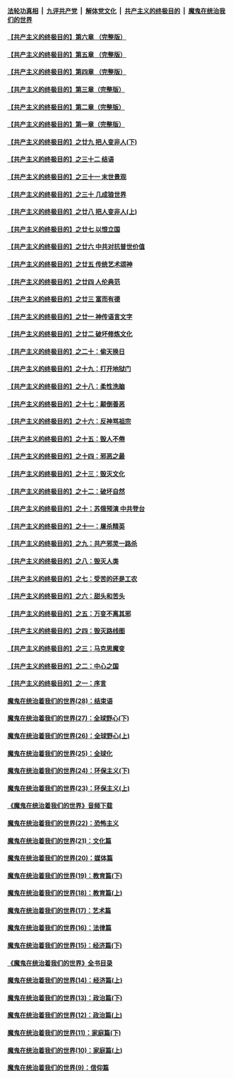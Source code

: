 

####  [法轮功真相](../../../../basic/blob/master/README.md?t=06091731) &nbsp;|&nbsp; [九评共产党](../../../../9ping.md/blob/master/README.md?t=06091731) &nbsp;|&nbsp; [解体党文化](../../../../jtdwh.md/blob/master/README.md?t=06091731)  &nbsp;|&nbsp; [共产主义的终极目的](../../../../gczydzjmd.md/blob/master/README.md?t=06091731) &nbsp;|&nbsp; [魔鬼在统治我们的世界](../../../../mgztzwmdsj.md/blob/master/README.md?t=06091731) 

#### [【共产主义的终极目的】第六章 （完整版）](../pages/nsc422/n11428913.md?t=06091731) 

#### [【共产主义的终极目的】第五章 （完整版）](../pages/nsc422/n11428912.md?t=06091731) 

#### [【共产主义的终极目的】第四章 （完整版）](../pages/nsc422/n11428907.md?t=06091731) 

#### [【共产主义的终极目的】第三章（完整版）](../pages/nsc422/n11428848.md?t=06091731) 

#### [【共产主义的终极目的】第二章（完整版）](../pages/nsc422/n11428831.md?t=06091731) 

#### [【共产主义的终极目的】第一章（完整版）](../pages/nsc422/n11417651.md?t=06091731) 

#### [【共产主义的终极目的】之廿九 把人变非人(下)](../pages/nsc422/n11344140.md?t=06091731) 

#### [【共产主义的终极目的】之三十二 结语](../pages/nsc422/n11360535.md?t=06091731) 

#### [【共产主义的终极目的】之三十一 末世景观](../pages/nsc422/n11351129.md?t=06091731) 

#### [【共产主义的终极目的】之三十 几成狼世界](../pages/nsc422/n11348280.md?t=06091731) 

#### [【共产主义的终极目的】之廿八 把人变非人(上)](../pages/nsc422/n11340492.md?t=06091731) 

#### [【共产主义的终极目的】之廿七 以恨立国](../pages/nsc422/n11336944.md?t=06091731) 

#### [【共产主义的终极目的】之廿六 中共对抗普世价值](../pages/nsc422/n11324785.md?t=06091731) 

#### [【共产主义的终极目的】之廿五 传统艺术颂神](../pages/nsc422/n11296396.md?t=06091731) 

#### [【共产主义的终极目的】之廿四 人伦典范](../pages/nsc422/n11296397.md?t=06091731) 

#### [【共产主义的终极目的】之廿三 富而有德](../pages/nsc422/n11283598.md?t=06091731) 

#### [【共产主义的终极目的】之廿一 神传语言文字](../pages/nsc422/n11263265.md?t=06091731) 

#### [【共产主义的终极目的】之廿二 破坏修炼文化](../pages/nsc422/n11245728.md?t=06091731) 

#### [【共产主义的终极目的】之二十：偷天换日](../pages/nsc422/n11238846.md?t=06091731) 

#### [【共产主义的终极目的】之十九：打开地狱门](../pages/nsc422/n11206376.md?t=06091731) 

#### [【共产主义的终极目的】之十八：柔性洗脑](../pages/nsc422/n11199994.md?t=06091731) 

#### [【共产主义的终极目的】之十七：颠倒善恶](../pages/nsc422/n11179782.md?t=06091731) 

#### [【共产主义的终极目的】之十六：反神骂祖宗](../pages/nsc422/n11166798.md?t=06091731) 

#### [【共产主义的终极目的】之十五：毁人不倦](../pages/nsc422/n11166792.md?t=06091731) 

#### [【共产主义的终极目的】之十四：邪恶之最](../pages/nsc422/n11150249.md?t=06091731) 

#### [【共产主义的终极目的】之十三：毁灭文化](../pages/nsc422/n11135227.md?t=06091731) 

#### [【共产主义的终极目的】之十二：破坏自然](../pages/nsc422/n11135214.md?t=06091731) 

#### [【共产主义的终极目的】之十：苏俄预演 中共登台](../pages/nsc422/n11118424.md?t=06091731) 

#### [【共产主义的终极目的】之十一：屠杀精英](../pages/nsc422/n11118442.md?t=06091731) 

#### [【共产主义的终极目的】之九：共产邪灵一路杀](../pages/nsc422/n11114139.md?t=06091731) 

#### [【共产主义的终极目的】之八：毁灭人类](../pages/nsc422/n11108503.md?t=06091731) 

#### [【共产主义的终极目的】之七：受苦的还是工农](../pages/nsc422/n11101809.md?t=06091731) 

#### [【共产主义的终极目的】之六：甜头和苦头](../pages/nsc422/n11096971.md?t=06091731) 

#### [【共产主义的终极目的】之五：万变不离其邪](../pages/nsc422/n11091285.md?t=06091731) 

#### [【共产主义的终极目的】之四：毁灭路线图](../pages/nsc422/n11086284.md?t=06091731) 

#### [【共产主义的终极目的】之三：马克思魔变](../pages/nsc422/n11061941.md?t=06091731) 

#### [【共产主义的终极目的】之二：中心之国](../pages/nsc422/n11047728.md?t=06091731) 

#### [【共产主义的终极目的】之一：序言](../pages/nsc422/n11086077.md?t=06091731) 

#### [魔鬼在统治着我们的世界(28)：结束语](../pages/nsc422/n10936246.md?t=06091731) 

#### [魔鬼在统治着我们的世界(27)：全球野心(下)](../pages/nsc422/n10928319.md?t=06091731) 

#### [魔鬼在统治着我们的世界(26)：全球野心(上)](../pages/nsc422/n10900318.md?t=06091731) 

#### [魔鬼在统治着我们的世界(25)：全球化](../pages/nsc422/n10788205.md?t=06091731) 

#### [魔鬼在统治着我们的世界(24)：环保主义(下)](../pages/nsc422/n10695307.md?t=06091731) 

#### [魔鬼在统治着我们的世界(23)：环保主义(上)](../pages/nsc422/n10688613.md?t=06091731) 

#### [《魔鬼在统治着我们的世界》音频下载](../pages/nsc422/n10635553.md?t=06091731) 

#### [魔鬼在统治着我们的世界(22)：恐怖主义](../pages/nsc422/n10614727.md?t=06091731) 

#### [魔鬼在统治着我们的世界(21)：文化篇](../pages/nsc422/n10597706.md?t=06091731) 

#### [魔鬼在统治着我们的世界(20)：媒体篇](../pages/nsc422/n10586579.md?t=06091731) 

#### [魔鬼在统治着我们的世界(19)：教育篇(下)](../pages/nsc422/n10564808.md?t=06091731) 

#### [魔鬼在统治着我们的世界(18)：教育篇(上)](../pages/nsc422/n10526970.md?t=06091731) 

#### [魔鬼在统治着我们的世界(17)：艺术篇](../pages/nsc422/n10499093.md?t=06091731) 

#### [魔鬼在统治着我们的世界(16)：法律篇](../pages/nsc422/n10485969.md?t=06091731) 

#### [魔鬼在统治着我们的世界(15)：经济篇(下)](../pages/nsc422/n10469975.md?t=06091731) 

#### [《魔鬼在统治着我们的世界》全书目录](../pages/nsc422/n10464261.md?t=06091731) 

#### [魔鬼在统治着我们的世界(14)：经济篇(上)](../pages/nsc422/n10457370.md?t=06091731) 

#### [魔鬼在统治着我们的世界(13)：政治篇(下)](../pages/nsc422/n10448270.md?t=06091731) 

#### [魔鬼在统治着我们的世界(12)：政治篇(上)](../pages/nsc422/n10444576.md?t=06091731) 

#### [魔鬼在统治着我们的世界(11)：家庭篇(下)](../pages/nsc422/n10440961.md?t=06091731) 

#### [魔鬼在统治着我们的世界(10)：家庭篇(上)](../pages/nsc422/n10435448.md?t=06091731) 

#### [魔鬼在统治着我们的世界(9)：信仰篇](../pages/nsc422/n10432159.md?t=06091731) 

